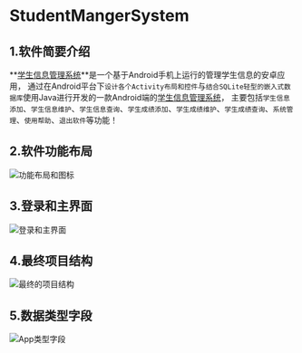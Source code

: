# StudentMangerSystem
## 1.软件简要介绍
**[学生信息管理系统](https://yirj.lanzoui.com/iUmRrh4is5c)**是一个基于Android手机上运行的管理学生信息的安卓应用，
通过在Android平台下`设计各个Activity布局和控件`与`结合SQLite轻型的嵌入式数据库`使用Java进行开发的一款Android端的[学生信息管理系统](#)，
主要包括`学生信息添加`、`学生信息维护`、`学生信息查询`、`学生成绩添加`、`学生成绩维护`、`学生成绩查询`、`系统管理`、`使用帮助`、`退出软件`等功能！
## 2.软件功能布局
![功能布局和图标](https://s1.ax1x.com/2020/10/03/01TujS.png)
## 3.登录和主界面
![登录和主界面](https://s1.ax1x.com/2020/10/03/01TMng.png)
## 4.最终项目结构
![最终的项目结构](https://s1.ax1x.com/2020/10/03/01Tnc8.jpg)
## 5.数据类型字段
![App类型字段](https://s1.ax1x.com/2020/10/02/0lgFhQ.jpg)

